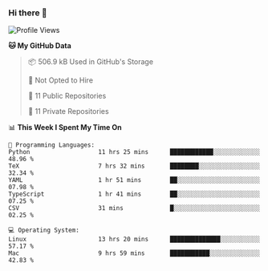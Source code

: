 ### Hi there 👋

<!--
**huayuan4396/huayuan4396** is a ✨ _special_ ✨ repository because its `README.md` (this file) appears on your GitHub profile.

Here are some ideas to get you started:

- 🔭 I’m currently working on ...
- 🌱 I’m currently learning ...
- 👯 I’m looking to collaborate on ...
- 🤔 I’m looking for help with ...
- 💬 Ask me about ...
- 📫 How to reach me: ...
- 😄 Pronouns: ...
- ⚡ Fun fact: ...
-->

<!--START_SECTION:waka-->
![Profile Views](http://img.shields.io/badge/Profile%20Views-2-blue)

**🐱 My GitHub Data** 

> 📦 506.9 kB Used in GitHub's Storage 
 > 
> 🚫 Not Opted to Hire
 > 
> 📜 11 Public Repositories 
 > 
> 🔑 11 Private Repositories 
 > 
📊 **This Week I Spent My Time On** 

```text
💬 Programming Languages: 
Python                   11 hrs 25 mins      ████████████░░░░░░░░░░░░░   48.96 % 
TeX                      7 hrs 32 mins       ████████░░░░░░░░░░░░░░░░░   32.34 % 
YAML                     1 hr 51 mins        ██░░░░░░░░░░░░░░░░░░░░░░░   07.98 % 
TypeScript               1 hr 41 mins        ██░░░░░░░░░░░░░░░░░░░░░░░   07.25 % 
CSV                      31 mins             █░░░░░░░░░░░░░░░░░░░░░░░░   02.25 % 

💻 Operating System: 
Linux                    13 hrs 20 mins      ██████████████░░░░░░░░░░░   57.17 % 
Mac                      9 hrs 59 mins       ███████████░░░░░░░░░░░░░░   42.83 % 
```


<!--END_SECTION:waka-->
